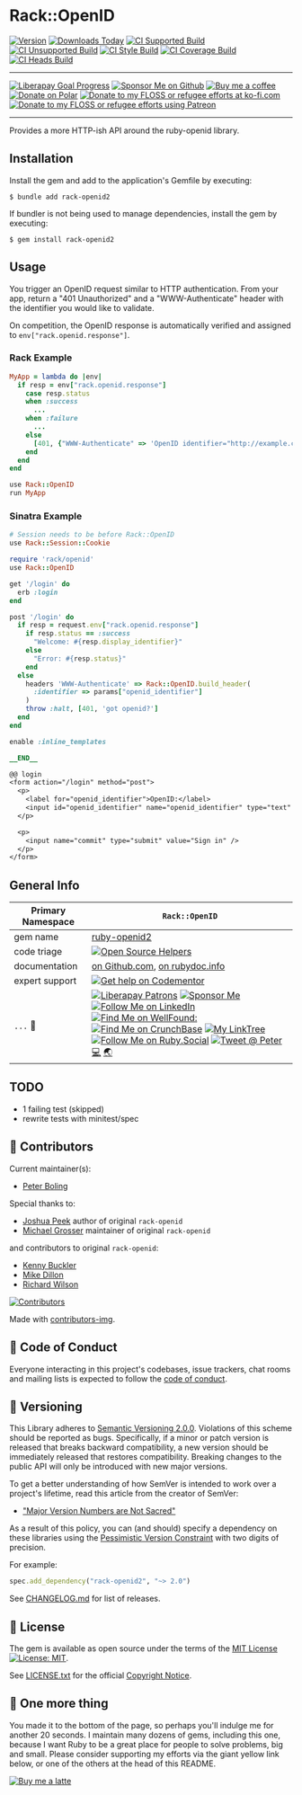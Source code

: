 # Rack::OpenID

[![Version](https://img.shields.io/gem/v/rack-openid2.svg)](https://rubygems.org/gems/rack-openid2)
[![Downloads Today](https://img.shields.io/gem/rd/rack-openid2.svg)](https://github.com/oauth-xx/rack-openid2)
[![CI Supported Build][🚎s-wfi]][🚎s-wf]
[![CI Unsupported Build][🚎us-wfi]][🚎us-wf]
[![CI Style Build][🚎st-wfi]][🚎st-wf]
[![CI Coverage Build][🚎cov-wfi]][🚎cov-wf]
[![CI Heads Build][🚎hd-wfi]][🚎hd-wf]

[🚎s-wf]: https://github.com/oauth-xx/rack-openid2/actions/workflows/supported.yml
[🚎s-wfi]: https://github.com/oauth-xx/rack-openid2/actions/workflows/supported.yml/badge.svg
[🚎us-wf]: https://github.com/oauth-xx/rack-openid2/actions/workflows/unsupported.yml
[🚎us-wfi]: https://github.com/oauth-xx/rack-openid2/actions/workflows/unsupported.yml/badge.svg
[🚎st-wf]: https://github.com/oauth-xx/rack-openid2/actions/workflows/style.yml
[🚎st-wfi]: https://github.com/oauth-xx/rack-openid2/actions/workflows/style.yml/badge.svg
[🚎cov-wf]: https://github.com/oauth-xx/rack-openid2/actions/workflows/coverage.yml
[🚎cov-wfi]: https://github.com/oauth-xx/rack-openid2/actions/workflows/coverage.yml/badge.svg
[🚎hd-wf]: https://github.com/oauth-xx/rack-openid2/actions/workflows/heads.yml
[🚎hd-wfi]: https://github.com/oauth-xx/rack-openid2/actions/workflows/heads.yml/badge.svg

-----

[![Liberapay Goal Progress][⛳liberapay-img]][⛳liberapay] [![Sponsor Me on Github][🖇sponsor-img]][🖇sponsor] [![Buy me a coffee][🖇buyme-small-img]][🖇buyme] [![Donate on Polar][🖇polar-img]][🖇polar] [![Donate to my FLOSS or refugee efforts at ko-fi.com][🖇kofi-img]][🖇kofi] [![Donate to my FLOSS or refugee efforts using Patreon][🖇patreon-img]][🖇patreon]

---

[⛳liberapay-img]: https://img.shields.io/liberapay/goal/pboling.svg?logo=liberapay
[⛳liberapay]: https://liberapay.com/pboling/donate
[🖇sponsor-img]: https://img.shields.io/badge/Sponsor_Me!-pboling.svg?style=social&logo=github
[🖇sponsor]: https://github.com/sponsors/pboling
[🖇polar-img]: https://img.shields.io/badge/polar-donate-yellow.svg
[🖇polar]: https://polar.sh/pboling
[🖇kofi-img]: https://img.shields.io/badge/a_more_different_coffee-✓-yellow.svg
[🖇kofi]: https://ko-fi.com/O5O86SNP4
[🖇patreon-img]: https://img.shields.io/badge/patreon-donate-yellow.svg
[🖇patreon]: https://patreon.com/galtzo
[🖇buyme-small-img]: https://img.shields.io/badge/buy_me_a_coffee-✓-yellow.svg?style=flat

Provides a more HTTP-ish API around the ruby-openid library.

## Installation

Install the gem and add to the application's Gemfile by executing:

    $ bundle add rack-openid2

If bundler is not being used to manage dependencies, install the gem by executing:

    $ gem install rack-openid2

## Usage

You trigger an OpenID request similar to HTTP authentication. From your app, return a "401 Unauthorized" and a "WWW-Authenticate" header with the identifier you would like to validate.

On competition, the OpenID response is automatically verified and assigned to `env["rack.openid.response"]`.

### Rack Example

```Ruby
MyApp = lambda do |env|
  if resp = env["rack.openid.response"]
    case resp.status
    when :success
      ...
    when :failure
      ...
    else
      [401, {"WWW-Authenticate" => 'OpenID identifier="http://example.com/"'}, []]
    end
  end
end

use Rack::OpenID
run MyApp
```

### Sinatra Example

```Ruby
# Session needs to be before Rack::OpenID
use Rack::Session::Cookie

require 'rack/openid'
use Rack::OpenID

get '/login' do
  erb :login
end

post '/login' do
  if resp = request.env["rack.openid.response"]
    if resp.status == :success
      "Welcome: #{resp.display_identifier}"
    else
      "Error: #{resp.status}"
    end
  else
    headers 'WWW-Authenticate' => Rack::OpenID.build_header(
      :identifier => params["openid_identifier"]
    )
    throw :halt, [401, 'got openid?']
  end
end

enable :inline_templates

__END__

@@ login
<form action="/login" method="post">
  <p>
    <label for="openid_identifier">OpenID:</label>
    <input id="openid_identifier" name="openid_identifier" type="text" />
  </p>

  <p>
    <input name="commit" type="submit" value="Sign in" />
  </p>
</form>
```

## General Info

| Primary Namespace | `Rack::OpenID`                                                                                                                                                                                                                                                                                                                                                                                                                                        |
|-------------------|-------------------------------------------------------------------------------------------------------------------------------------------------------------------------------------------------------------------------------------------------------------------------------------------------------------------------------------------------------------------------------------------------------------------------------------------------------|
| gem name          | [ruby-openid2](https://rubygems.org/gems/rack-openid2)                                                                                                                                                                                                                                                                                                                                                                                                |
| code triage       | [![Open Source Helpers](https://www.codetriage.com/oauth-xx/rack-openid2/badges/users.svg)](https://www.codetriage.com/oauth-xx/rack-openid2)                                                                                                                                                                                                                                                                                                         |
| documentation     | [on Github.com][homepage],  [on rubydoc.info][documentation]                                                                                                                                                                                                                                                                                                                                                                                             |
| expert support    | [![Get help on Codementor](https://cdn.codementor.io/badges/get_help_github.svg)](https://www.codementor.io/peterboling?utm_source=github&utm_medium=button&utm_term=peterboling&utm_campaign=github)                                                                                                                                                                                                                                                 |
| `...` 💖          | [![Liberapay Patrons][⛳liberapay-img]][⛳liberapay] [![Sponsor Me][🖇sponsor-img]][🖇sponsor] [![Follow Me on LinkedIn][🖇linkedin-img]][🖇linkedin] [![Find Me on WellFound:][✌️wellfound-img]][✌️wellfound] [![Find Me on CrunchBase][💲crunchbase-img]][💲crunchbase] [![My LinkTree][🌳linktree-img]][🌳linktree] [![Follow Me on Ruby.Social][🐘ruby-mast-img]][🐘ruby-mast] [![Tweet @ Peter][🐦tweet-img]][🐦tweet] [💻][coderme] [🌏][aboutme] |

<!-- 7️⃣ spread 💖 -->
[🐦tweet-img]: https://img.shields.io/twitter/follow/galtzo.svg?style=social&label=Follow%20%40galtzo
[🐦tweet]: http://twitter.com/galtzo
[🚎blog]: http://www.railsbling.com/tags/rack-openid2/
[🚎blog-img]: https://img.shields.io/badge/blog-railsbling-brightgreen.svg?style=flat
[🖇linkedin]: http://www.linkedin.com/in/peterboling
[🖇linkedin-img]: https://img.shields.io/badge/PeterBoling-blue?style=plastic&logo=linkedin
[✌️wellfound]: https://angel.co/u/peter-boling
[✌️wellfound-img]: https://img.shields.io/badge/peter--boling-orange?style=plastic&logo=wellfound
[💲crunchbase]: https://www.crunchbase.com/person/peter-boling
[💲crunchbase-img]: https://img.shields.io/badge/peter--boling-purple?style=plastic&logo=crunchbase
[🐘ruby-mast]: https://ruby.social/@galtzo
[🐘ruby-mast-img]: https://img.shields.io/mastodon/follow/109447111526622197?domain=https%3A%2F%2Fruby.social&style=plastic&logo=mastodon&label=Ruby%20%40galtzo
[🌳linktree]: https://linktr.ee/galtzo
[🌳linktree-img]: https://img.shields.io/badge/galtzo-purple?style=plastic&logo=linktree
[documentation]: https://rubydoc.info/github/oauth-xx/rack-openid2
[homepage]: https://github.com/oauth-xx/rack-openid2

<!-- Maintainer Contact Links -->
[aboutme]: https://about.me/peter.boling
[coderme]: https://coderwall.com/Peter%20Boling

## TODO

- 1 failing test (skipped)
- rewrite tests with minitest/spec

## 🌈 Contributors

Current maintainer(s):

- [Peter Boling](https://github.com/pboling)

Special thanks to:
- [Joshua Peek](https://github.com/josh) author of original `rack-openid`
- [Michael Grosser](http://grosser.it) maintainer of original `rack-openid`

and contributors to original `rack-openid`:
- [Kenny Buckler](https://github.com/kbuckler)
- [Mike Dillon](https://github.com/md5)
- [Richard Wilson](https://github.com/Senjai)

[![Contributors][🖐contributors-img]][🖐contributors]

Made with [contributors-img][🖐contrib-rocks].

[🖐contrib-rocks]: https://contrib.rocks
[🖐contributors]: https://github.com/oauth-xx/rack-openid2/graphs/contributors
[🖐contributors-img]: https://contrib.rocks/image?repo=oauth-xx/rack-openid2

## 🪇 Code of Conduct

Everyone interacting in this project's codebases, issue trackers,
chat rooms and mailing lists is expected to follow the [code of conduct][🪇conduct].

[🪇conduct]: CODE_OF_CONDUCT.md

## 📌 Versioning

This Library adheres to [Semantic Versioning 2.0.0][📌semver].
Violations of this scheme should be reported as bugs.
Specifically, if a minor or patch version is released that breaks backward compatibility,
a new version should be immediately released that restores compatibility.
Breaking changes to the public API will only be introduced with new major versions.

To get a better understanding of how SemVer is intended to work over a project's lifetime,
read this article from the creator of SemVer:

- ["Major Version Numbers are Not Sacred"][📌major-versions-not-sacred]

As a result of this policy, you can (and should) specify a dependency on these libraries using
the [Pessimistic Version Constraint][📌pvc] with two digits of precision.

For example:

```ruby
spec.add_dependency("rack-openid2", "~> 2.0")
```

See [CHANGELOG.md][📌changelog] for list of releases.

[comment]: <> ( 📌 VERSIONING LINKS )

[📌pvc]: http://guides.rubygems.org/patterns/#pessimistic-version-constraint
[📌semver]: http://semver.org/
[📌major-versions-not-sacred]: https://tom.preston-werner.com/2022/05/23/major-version-numbers-are-not-sacred.html
[📌changelog]: CHANGELOG.md

## 📄 License

The gem is available as open source under the terms of
the [MIT License][📄license] [![License: MIT][📄license-img]][📄license-ref].

See [LICENSE.txt][📄license] for the official [Copyright Notice][📄copyright-notice-explainer].

[comment]: <> ( 📄 LEGAL LINKS )

[📄copyright-notice-explainer]: https://opensource.stackexchange.com/questions/5778/why-do-licenses-such-as-the-mit-license-specify-a-single-year
[📄license]: LICENSE.txt
[📄license-ref]: https://opensource.org/licenses/MIT
[📄license-img]: https://img.shields.io/badge/License-MIT-green.svg

## 🤑 One more thing

You made it to the bottom of the page, so perhaps you'll indulge me for another 20 seconds. I maintain many dozens of gems, including this one, because I want Ruby to be a great place for people to solve problems, big and small. Please consider supporting my efforts via the giant yellow link below, or one of the others at the head of this README.

[![Buy me a latte][🖇buyme-img]][🖇buyme]

[🖇buyme-img]: https://img.buymeacoffee.com/button-api/?text=Buy%20me%20a%20latte&emoji=&slug=pboling&button_colour=FFDD00&font_colour=000000&font_family=Cookie&outline_colour=000000&coffee_colour=ffffff
[🖇buyme]: https://www.buymeacoffee.com/pboling
